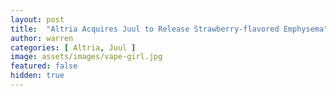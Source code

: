 ```yaml
---
layout: post
title:  "Altria Acquires Juul to Release Strawberry-flavored Emphysema"
author: warren
categories: [ Altria, Juul ]
image: assets/images/vape-girl.jpg
featured: false
hidden: true
---
```


